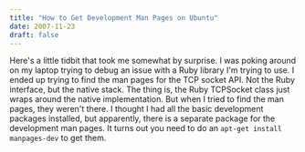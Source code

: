 ```yaml
---
title: "How to Get Development Man Pages on Ubuntu"
date: 2007-11-23	
draft: false
---
```

Here's a little tidbit that took me somewhat by surprise. I was poking around on my laptop trying to debug an issue with a Ruby library I'm trying to use. I ended up trying to find the man pages for the TCP socket API. Not the Ruby interface, but the native stack. The thing is, the Ruby TCPSocket class just wraps around the native implementation. But when I tried to find the man pages, they weren't there. I thought I had all the basic development packages installed, but apparently, there is a separate package for the development man pages. It turns out you need to do an `apt-get install manpages-dev` to get them.
